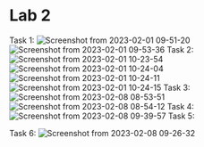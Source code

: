 # Lab 2
Task 1:
![Screenshot from 2023-02-01 09-51-20](https://user-images.githubusercontent.com/94800480/215954781-ae71889b-41ee-4209-aa63-2e5f10218a19.png)
![Screenshot from 2023-02-01 09-53-36](https://user-images.githubusercontent.com/94800480/215954864-5d777dba-3f8d-450d-a68e-518aabc8e494.png)
Task 2:
![Screenshot from 2023-02-01 10-23-54](https://user-images.githubusercontent.com/94800480/215958734-39890ee4-1b8a-41a0-8f77-cb65244639b9.png)
![Screenshot from 2023-02-01 10-24-04](https://user-images.githubusercontent.com/94800480/215958755-a8cf36d5-3608-4767-91d1-6a662f0fd9b9.png)
![Screenshot from 2023-02-01 10-24-11](https://user-images.githubusercontent.com/94800480/215958784-cb62e3fd-8745-4c35-ac4f-8c8f2c0b707c.png)
![Screenshot from 2023-02-01 10-24-15](https://user-images.githubusercontent.com/94800480/215958820-b4628b25-0ff6-416a-bfa1-1bce31a8ba6c.png)
Task 3:
![Screenshot from 2023-02-08 08-53-51](https://user-images.githubusercontent.com/94800480/217431008-b9118da0-8567-4218-a1b0-3a8ce71ac4dc.png)
![Screenshot from 2023-02-08 08-54-12](https://user-images.githubusercontent.com/94800480/217431027-522d6a30-094c-4a20-9e8b-0454bfe7c6de.png)
Task 4:
![Screenshot from 2023-02-08 09-39-57](https://user-images.githubusercontent.com/94800480/217435242-0537916f-6db2-4d5d-b356-0e8afdc5d89a.png)
Task 5:

Task 6:
![Screenshot from 2023-02-08 09-26-32](https://user-images.githubusercontent.com/94800480/217433700-7976a3c0-f827-416c-8884-79892a73c002.png)
